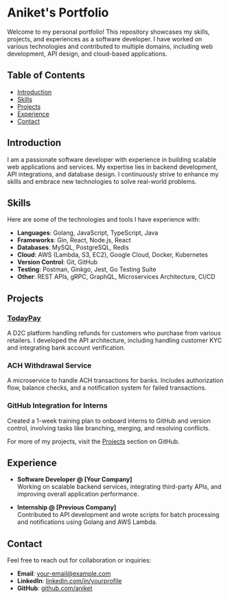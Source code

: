 # Aniket's Portfolio

Welcome to my personal portfolio! This repository showcases my skills, projects, and experiences as a software developer. I have worked on various technologies and contributed to multiple domains, including web development, API design, and cloud-based applications.

## Table of Contents

- [Introduction](#introduction)
- [Skills](#skills)
- [Projects](#projects)
- [Experience](#experience)
- [Contact](#contact)

## Introduction

I am a passionate software developer with experience in building scalable web applications and services. My expertise lies in backend development, API integrations, and database design. I continuously strive to enhance my skills and embrace new technologies to solve real-world problems.

## Skills

Here are some of the technologies and tools I have experience with:

- **Languages**: Golang, JavaScript, TypeScript, Java
- **Frameworks**: Gin, React, Node.js, React
- **Databases**: MySQL, PostgreSQL, Redis
- **Cloud**: AWS (Lambda, S3, EC2), Google Cloud, Docker, Kubernetes
- **Version Control**: Git, GitHub
- **Testing**: Postman, Ginkgo, Jest, Go Testing Suite
- **Other**: REST APIs, gRPC, GraphQL, Microservices Architecture, CI/CD

## Projects

### [TodayPay](https://github.com/todaypay)
A D2C platform handling refunds for customers who purchase from various retailers. I developed the API architecture, including handling customer KYC and integrating bank account verification.

### ACH Withdrawal Service
A microservice to handle ACH transactions for banks. Includes authorization flow, balance checks, and a notification system for failed transactions.

### GitHub Integration for Interns
Created a 1-week training plan to onboard interns to GitHub and version control, involving tasks like branching, merging, and resolving conflicts.

For more of my projects, visit the [Projects](https://github.com/aniket?tab=repositories) section on GitHub.

## Experience

- **Software Developer @ [Your Company]**  
  Working on scalable backend services, integrating third-party APIs, and improving overall application performance.

- **Internship @ [Previous Company]**  
  Contributed to API development and wrote scripts for batch processing and notifications using Golang and AWS Lambda.

## Contact

Feel free to reach out for collaboration or inquiries:

- **Email**: [your-email@example.com](mailto:aniketkr20012019@gmail.com)
- **LinkedIn**: [linkedin.com/in/yourprofile](https://www.linkedin.com/in/aniketkumarak47/)
- **GitHub**: [github.com/aniket](https://github.com/aniketak47)
